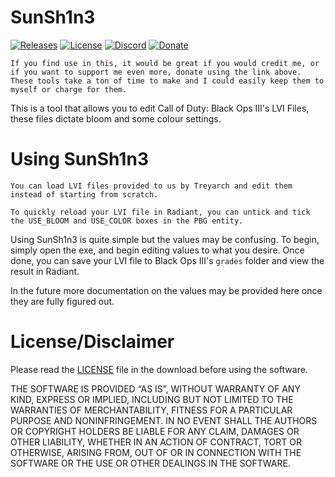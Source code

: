# SunSh1n3

[![Releases](https://img.shields.io/github/downloads/Scobalula/SunSh1n3/total.svg)](https://github.com/Scobalula/SunSh1n3/releases) [![License](https://img.shields.io/github/license/Scobalula/SunSh1n3.svg)](https://github.com/Scobalula/SunSh1n3/blob/master/LICENSE) [![Discord](https://img.shields.io/badge/chat-Discord-blue.svg)](https://discord.gg/RyqyThu) [![Donate](https://img.shields.io/badge/PayPal-Donate-yellow)](https://www.paypal.com/paypalme/scobalula)

```If you find use in this, it would be great if you would credit me, or if you want to support me even more, donate using the link above. These tools take a ton of time to make and I could easily keep them to myself or charge for them.```

This is a tool that allows you to edit Call of Duty: Black Ops III's LVI Files, these files dictate bloom and some colour settings.

# Using SunSh1n3

```You can load LVI files provided to us by Treyarch and edit them instead of starting from scratch.```

```To quickly reload your LVI file in Radiant, you can untick and tick the USE_BLOOM and USE_COLOR boxes in the PBG entity.```

Using SunSh1n3 is quite simple but the values may be confusing. To begin, simply open the exe, and begin editing values to what you desire. Once done, you can save your LVI file to Black Ops III's `grades` folder and view the result in Radiant.

In the future more documentation on the values may be provided here once they are fully figured out.

# License/Disclaimer

Please read the [LICENSE]([LICENSE](https://github.com/Scobalula/SunSh1n3/blob/main/LICENSE)) file in the download before using the software.

THE SOFTWARE IS PROVIDED “AS IS”, WITHOUT WARRANTY OF ANY KIND, EXPRESS OR IMPLIED, INCLUDING BUT NOT LIMITED TO THE WARRANTIES OF MERCHANTABILITY, FITNESS FOR A PARTICULAR PURPOSE AND NONINFRINGEMENT. IN NO EVENT SHALL THE AUTHORS OR COPYRIGHT HOLDERS BE LIABLE FOR ANY CLAIM, DAMAGES OR OTHER LIABILITY, WHETHER IN AN ACTION OF CONTRACT, TORT OR OTHERWISE, ARISING FROM, OUT OF OR IN CONNECTION WITH THE SOFTWARE OR THE USE OR OTHER DEALINGS IN THE SOFTWARE.